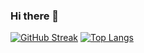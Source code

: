 ### Hi there 👋

[![GitHub Streak](http://github-readme-streak-stats.herokuapp.com?user=solovevayaroslavna&theme=transparent)](https://git.io/streak-stats)
[![Top Langs](https://github-readme-stats.vercel.app/api/top-langs/?username=solovevayaroslavna&layout=compact&theme=vision-friendly-dark)](https://github.com/anuraghazra/github-readme-stats)

<!--
**solovevayaroslavna/solovevayaroslavna** is a ✨ _special_ ✨ repository because its `README.md` (this file) appears on your GitHub profile.

Here are some ideas to get you started:

- 🔭 I’m currently working on ...
- 🌱 I’m currently learning ...
- 👯 I’m looking to collaborate on ...
- 🤔 I’m looking for help with ...
- 💬 Ask me about ...
- 📫 How to reach me: ...
- 😄 Pronouns: ...
- ⚡ Fun fact: ...
-->
